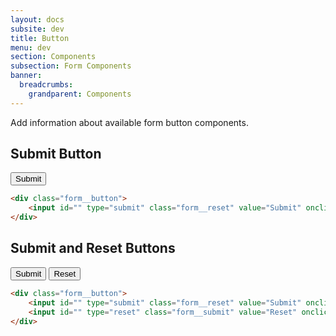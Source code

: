 ```yaml
---
layout: docs
subsite: dev
title: Button
menu: dev
section: Components
subsection: Form Components
banner:
  breadcrumbs:
    grandparent: Components
---
```


Add information about available form button components.

## Submit Button

<form class="c-form">
  <div class="form__button">
      <input id="" type="submit" class="form__reset" value="Submit" onclick="" onkeypress="">
  </div>
</form>

```html
<div class="form__button">
    <input id="" type="submit" class="form__reset" value="Submit" onclick="" onkeypress="">
</div>
```

## Submit and Reset Buttons

<form class="c-form">
  <div class="form__button">
      <input id="" type="submit" class="form__reset" value="Submit" onclick="" onkeypress="">
      <input id="" type="reset" class="form__submit" value="Reset" onclick="" onkeypress="">
  </div>
</form>

```html
<div class="form__button">
    <input id="" type="submit" class="form__reset" value="Submit" onclick="" onkeypress="">
    <input id="" type="reset" class="form__submit" value="Reset" onclick="" onkeypress="">
</div>
```